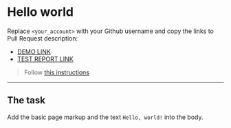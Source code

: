 # Hello world
Replace `<your_account>` with your Github username and copy the links to Pull Request description:
- [DEMO LINK](https://RudBeee.github.io/layout_hello-world/)
- [TEST REPORT LINK](https://RudBeee.github.io/layout_hello-world/report/html_report/)

> Follow [this instructions](https://mate-academy.github.io/layout_task-guideline/#how-to-solve-the-layout-tasks-on-github)
___

## The task 
Add the basic page markup and the text `Hello, world!` into the body.
